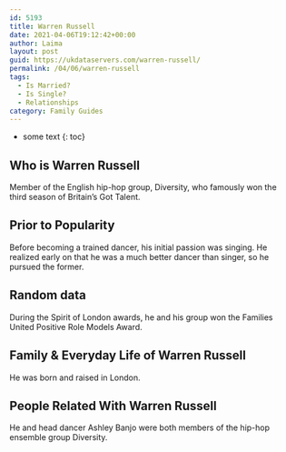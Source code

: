 ```yaml
---
id: 5193
title: Warren Russell
date: 2021-04-06T19:12:42+00:00
author: Laima
layout: post
guid: https://ukdataservers.com/warren-russell/
permalink: /04/06/warren-russell
tags:
  - Is Married?
  - Is Single?
  - Relationships
category: Family Guides
---
```


* some text
{: toc}


## Who is Warren Russell
                  
                  
                  
Member of the English hip-hop group, Diversity, who famously won the third season of Britain&#8217;s Got Talent.
                  
              
            
              
            
                
                
                
## Prior to Popularity
                  
                  
                  
Before becoming a trained dancer, his initial passion was singing. He realized early on that he was a much better dancer than singer, so he pursued the former.
                  
              
            
              
            
                
                
                
## Random data
                  
                  
                  
During the Spirit of London awards, he and his group won the Families United Positive Role Models Award.
                  
              
            
              
            
                
                
                
## Family & Everyday Life of Warren Russell
                  
                  
                  
He was born and raised in London.
                  
              
            
              
            
                
                
                
## People Related With Warren Russell
                  
                  
                  
He and head dancer Ashley Banjo were both members of the hip-hop ensemble group Diversity.
                  
              
            
              
            
                
              
            
              
              
            
            
              
            
          
          
          